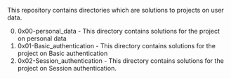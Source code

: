 This repository contains directories which are solutions to projects on user data.

0) 0x00-personal_data - This directory contains solutions for the project on personal data
1) 0x01-Basic_authentication - This directory contains solutions for the project on Basic authentication
2) 0x02-Session_authentication - This directory contains solutions for the project on Session authentication.